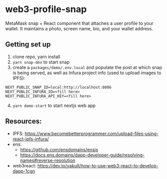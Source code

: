 # web3-profile-snap
MetaMask snap + React component that attaches a user profile to your wallet. It maintains a photo, screen name, bio, and your wallet address.



## Getting set up
1. clone repo, yarn install
2. `yarn snap-dev` to start snap
3. create a `packages/demo/.env.local` and populate the post at which snap is being served, as well as Infura project info (used to upload images to IPFS):
```
NEXT_PUBLIC_SNAP_ID=local:http://localhost:8086
NEXT_PUBLIC_INFURA_ID=<fill here>
NEXT_PUBLIC_INFURA_API_KEY=<fill here>

```
4. `yarn demo-start` to start nextjs web app


## Resources:
- IPFS: https://www.becomebetterprogrammer.com/upload-files-using-react-ipfs-infura/
- ens: 
  - https://github.com/ensdomains/ensjs
  - https://docs.ens.domains/dapp-developer-guide/resolving-names#reverse-resolution
- web3react: https://dev.to/yakult/how-to-use-web3-react-to-develop-dapp-1cgn
